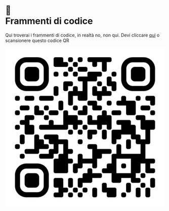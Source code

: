 # 🤖 <br /> Frammenti di codice

Qui troverai i frammenti di codice, in realtà no, non qui. Devi cliccare [qui](https://www.craft.do/s/k12e3l77EMeUuM) o scansionere questo codice QR

![codice](Altro/codice.PNG)